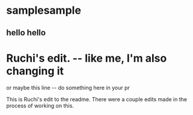 # samplesample

## hello hello

# Ruchi's edit. -- like me, I'm also changing it


or maybe this line -- do something here in your pr

This is Ruchi's edit to the readme. There were a couple edits made in the process of working on this.
